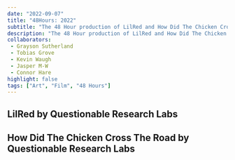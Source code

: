 ```yaml
---
date: "2022-09-07"
title: "48Hours: 2022"
subtitle: "The 48 Hour production of LilRed and How Did The Chicken Cross The Road."
description: "The 48 Hour production of LilRed and How Did The Chicken Cross The Road."
collaborators:
 - Grayson Sutherland
 - Tobias Grove
 - Kevin Waugh
 - Jasper M-W
 - Connor Hare
highlight: false
tags: ["Art", "Film", "48 Hours"]
---
```

<script lang="ts">
    import LiveCard from "$md/LiveCard.svelte";
    import YoutubeEmbed from "$md/YoutubeEmbed.svelte";
    import MarkdownLink from "$md/MarkdownLink.svelte";
</script>


## LilRed by Questionable Research Labs

<YoutubeEmbed videoID="GSmnvIj89YA"/>

## How Did The Chicken Cross The Road by Questionable Research Labs
<YoutubeEmbed videoID="xffWR9jnY94"/>


